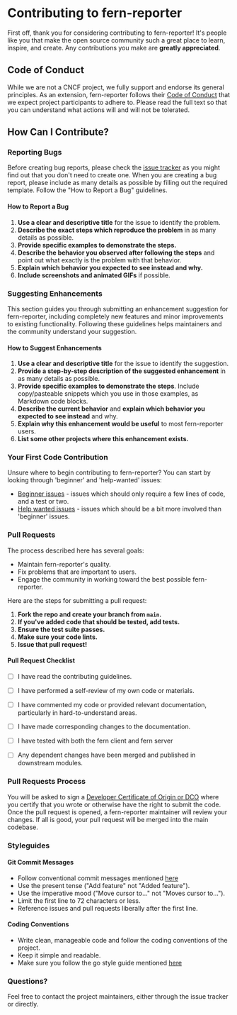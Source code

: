 # Contributing to fern-reporter

First off, thank you for considering contributing to fern-reporter! It's people like you that make the open source community such a great place to learn, inspire, and create. Any contributions you make are **greatly appreciated**.

## Code of Conduct

While we are not a CNCF project, we fully support and endorse its general principles. As an extension, fern-reporter follows their [Code of Conduct](https://github.com/cncf/foundation/blob/main/code-of-conduct.md) that we expect project participants to adhere to. Please read the full text so that you can understand what actions will and will not be tolerated.

## How Can I Contribute?

### Reporting Bugs

Before creating bug reports, please check the [issue tracker](https://github.com/guidewire/fern-reporter/issues) as you might find out that you don't need to create one. When you are creating a bug report, please include as many details as possible by filling out the required template. Follow the "How to Report a Bug" guidelines.

#### How to Report a Bug

1. **Use a clear and descriptive title** for the issue to identify the problem.
2. **Describe the exact steps which reproduce the problem** in as many details as possible.
3. **Provide specific examples to demonstrate the steps.**
4. **Describe the behavior you observed after following the steps** and point out what exactly is the problem with that behavior.
5. **Explain which behavior you expected to see instead and why.**
6. **Include screenshots and animated GIFs** if possible.

### Suggesting Enhancements

This section guides you through submitting an enhancement suggestion for fern-reporter, including completely new features and minor improvements to existing functionality. Following these guidelines helps maintainers and the community understand your suggestion.

#### How to Suggest Enhancements

1. **Use a clear and descriptive title** for the issue to identify the suggestion.
2. **Provide a step-by-step description of the suggested enhancement** in as many details as possible.
3. **Provide specific examples to demonstrate the steps**. Include copy/pasteable snippets which you use in those examples, as Markdown code blocks.
4. **Describe the current behavior** and **explain which behavior you expected to see instead** and why.
5. **Explain why this enhancement would be useful** to most fern-reporter users.
6. **List some other projects where this enhancement exists.**

### Your First Code Contribution

Unsure where to begin contributing to fern-reporter? You can start by looking through 'beginner' and 'help-wanted' issues:

* [Beginner issues](https://github.com/guidewire/fern-reporter/labels/beginner) - issues which should only require a few lines of code, and a test or two.
* [Help wanted issues](https://github.com/guidewire/fern-reporter/labels/help%20wanted) - issues which should be a bit more involved than 'beginner' issues.

### Pull Requests

The process described here has several goals:

- Maintain fern-reporter's quality.
- Fix problems that are important to users.
- Engage the community in working toward the best possible fern-reporter.

Here are the steps for submitting a pull request:

1. **Fork the repo and create your branch from `main`.**
2. **If you've added code that should be tested, add tests.**
3. **Ensure the test suite passes.**
4. **Make sure your code lints.**
5. **Issue that pull request!**

#### Pull Request Checklist

- [ ] I have read the contributing guidelines.
- [ ] I have performed a self-review of my own code or materials.
- [ ] I have commented my code or provided relevant documentation, particularly in hard-to-understand areas.
- [ ] I have made corresponding changes to the documentation.
- [ ] I have tested with both the fern client and fern server
- [ ] Any dependent changes have been merged and published in downstream modules.


### Pull Requests Process

You will be asked to sign a [Developer Certificate of Origin or DCO](https://www.secondstate.io/articles/dco/) where you certify that you wrote or otherwise have the right to submit the code.
Once the pull request is opened, a fern-reporter maintainer will review your changes.
If all is good, your pull request will be merged into the main codebase.

### Styleguides

#### Git Commit Messages
- Follow conventional commit messages mentioned [here](https://www.conventionalcommits.org/en/v1.0.0/#specification)
- Use the present tense ("Add feature" not "Added feature").
- Use the imperative mood ("Move cursor to..." not "Moves cursor to...").
- Limit the first line to 72 characters or less.
- Reference issues and pull requests liberally after the first line.

#### Coding Conventions

- Write clean, manageable code and follow the coding conventions of the project.
- Keep it simple and readable.
- Make sure you follow the go style guide mentioned [here](https://google.github.io/styleguide/go/)

### Questions?

Feel free to contact the project maintainers, either through the issue tracker or directly.


